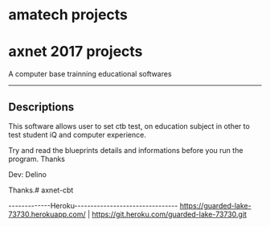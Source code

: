# amatech projects 
# axnet 2017 projects 

A computer base trainning educational softwares

---------------------------------------------------
Descriptions
---------------------------------------------------
This software allows user to set ctb test, on education subject in other to test 
student iQ and computer experience.

Try and read the blueprints details and informations before you run the program.
Thanks 

Dev: Delino

Thanks.# axnet-cbt



-------------Heroku--------------------------------
https://guarded-lake-73730.herokuapp.com/ | https://git.heroku.com/guarded-lake-73730.git